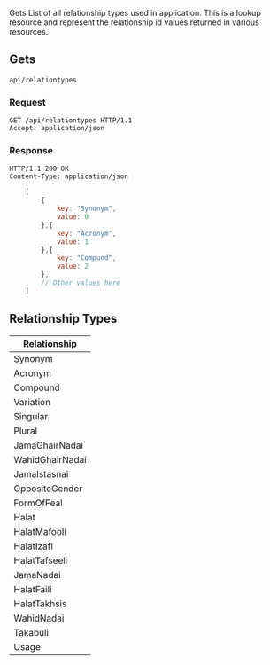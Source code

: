 Gets List of all relationship types used in application. This is a lookup resource and represent the relationship id values returned in various resources.

## Gets
`api/relationtypes`


### Request
```
GET /api/relationtypes HTTP/1.1
Accept: application/json
```

### Response
```
HTTP/1.1 200 OK
Content-Type: application/json
```

``` javascript
    [
        {
            key: "Synonym",
            value: 0
        },{
            key: "Acronym",
            value: 1
        },{
            key: "Compund",
            value: 2
        },
        // Other values here
    ]
```

## Relationship Types

| Relationship   |
|----------------|
| Synonym        |
| Acronym        |
| Compound       |
| Variation      |
| Singular       |
| Plural         | 
| JamaGhairNadai |
| WahidGhairNadai|
| JamaIstasnai   |
| OppositeGender |
| FormOfFeal     |
| Halat          |
| HalatMafooli   |
| HalatIzafi     |
| HalatTafseeli  |
| JamaNadai      |
| HalatFaili     |
| HalatTakhsis   |
| WahidNadai     | 
| Takabuli       | 
| Usage          |